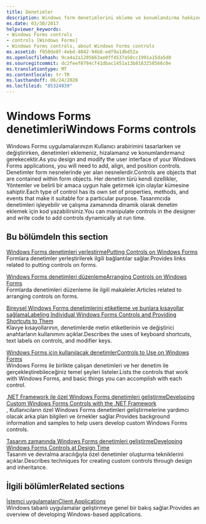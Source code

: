 ```yaml
---
title: Denetimler
description: Windows form denetimlerini ekleme ve konumlandırma hakkında bilgi edinin. Ayrıca, tasarımcıda denetimleri değiştirebilir ve çalışma zamanında dinamik olarak denetim eklemek için kod yazabilirsiniz.
ms.date: 03/30/2017
helpviewer_keywords:
- Windows Forms controls
- controls [Windows Forms]
- Windows Forms controls, about Windows Forms controls
ms.assetid: f050de8f-4ebd-4042-94b8-edf9a1dbd52a
ms.openlocfilehash: 9ca4a2a1205663ae0ff4537a58cc1991a15da5d8
ms.sourcegitcommit: dc2feef0794cf41dbac1451a13b8183258566c0e
ms.translationtype: MT
ms.contentlocale: tr-TR
ms.lasthandoff: 06/24/2020
ms.locfileid: "85324039"
---
```

# <a name="windows-forms-controls"></a><span data-ttu-id="c7940-104">Windows Forms denetimleri</span><span class="sxs-lookup"><span data-stu-id="c7940-104">Windows Forms controls</span></span>

<span data-ttu-id="c7940-105">Windows Forms uygulamalarınızın Kullanıcı arabirimini tasarlarken ve değiştirirken, denetimleri eklemeniz, hizalamanız ve konumlandırmanız gerekecektir.</span><span class="sxs-lookup"><span data-stu-id="c7940-105">As you design and modify the user interface of your Windows Forms applications, you will need to add, align, and position controls.</span></span> <span data-ttu-id="c7940-106">Denetimler form nesnelerinde yer alan nesnelerdir.</span><span class="sxs-lookup"><span data-stu-id="c7940-106">Controls are objects that are contained within form objects.</span></span> <span data-ttu-id="c7940-107">Her denetim türü kendi özellikler, Yöntemler ve belirli bir amaca uygun hale getirmek için olaylar kümesine sahiptir.</span><span class="sxs-lookup"><span data-stu-id="c7940-107">Each type of control has its own set of properties, methods, and events that make it suitable for a particular purpose.</span></span> <span data-ttu-id="c7940-108">Tasarımcıda denetimleri işleyebilir ve çalışma zamanında dinamik olarak denetim eklemek için kod yazabilirsiniz.</span><span class="sxs-lookup"><span data-stu-id="c7940-108">You can manipulate controls in the designer and write code to add controls dynamically at run time.</span></span>

## <a name="in-this-section"></a><span data-ttu-id="c7940-109">Bu bölümde</span><span class="sxs-lookup"><span data-stu-id="c7940-109">In this section</span></span>

<span data-ttu-id="c7940-110">[Windows Forms denetimleri yerleştirme](putting-controls-on-windows-forms.md)</span><span class="sxs-lookup"><span data-stu-id="c7940-110">[Putting Controls on Windows Forms](putting-controls-on-windows-forms.md)</span></span>\
<span data-ttu-id="c7940-111">Formlara denetimler yerleştirilerek ilgili bağlantılar sağlar.</span><span class="sxs-lookup"><span data-stu-id="c7940-111">Provides links related to putting controls on forms.</span></span>

<span data-ttu-id="c7940-112">[Windows Forms denetimleri düzenleme](how-to-align-multiple-controls-on-windows-forms.md)</span><span class="sxs-lookup"><span data-stu-id="c7940-112">[Arranging Controls on Windows Forms](how-to-align-multiple-controls-on-windows-forms.md)</span></span>\
<span data-ttu-id="c7940-113">Formlarda denetimleri düzenleme ile ilgili makaleler.</span><span class="sxs-lookup"><span data-stu-id="c7940-113">Articles related to arranging controls on forms.</span></span>

<span data-ttu-id="c7940-114">[Bireysel Windows Forms denetimlerini etiketleme ve bunlara kısayollar sağlama](labeling-individual-windows-forms-controls-and-providing-shortcuts-to-them.md)</span><span class="sxs-lookup"><span data-stu-id="c7940-114">[Labeling Individual Windows Forms Controls and Providing Shortcuts to Them](labeling-individual-windows-forms-controls-and-providing-shortcuts-to-them.md)</span></span>\
<span data-ttu-id="c7940-115">Klavye kısayollarının, denetimlerde metin etiketlerinin ve değiştirici anahtarların kullanımını açıklar.</span><span class="sxs-lookup"><span data-stu-id="c7940-115">Describes the uses of keyboard shortcuts, text labels on controls, and modifier keys.</span></span>

<span data-ttu-id="c7940-116">[Windows Forms için kullanılacak denetimler](controls-to-use-on-windows-forms.md)</span><span class="sxs-lookup"><span data-stu-id="c7940-116">[Controls to Use on Windows Forms](controls-to-use-on-windows-forms.md)</span></span>\
<span data-ttu-id="c7940-117">Windows Forms ile birlikte çalışan denetimleri ve her denetim ile gerçekleştirebileceğiniz temel şeyleri listeler.</span><span class="sxs-lookup"><span data-stu-id="c7940-117">Lists the controls that work with Windows Forms, and basic things you can accomplish with each control.</span></span>

<span data-ttu-id="c7940-118">[.NET Framework ile özel Windows Forms denetimleri geliştirme](developing-custom-windows-forms-controls.md)</span><span class="sxs-lookup"><span data-stu-id="c7940-118">[Developing Custom Windows Forms Controls with the .NET Framework](developing-custom-windows-forms-controls.md)</span></span>\
<span data-ttu-id="c7940-119">, Kullanıcıların özel Windows Forms denetimleri geliştirmelerine yardımcı olacak arka plan bilgileri ve örnekler sağlar.</span><span class="sxs-lookup"><span data-stu-id="c7940-119">Provides background information and samples to help users develop custom Windows Forms controls.</span></span>

<span data-ttu-id="c7940-120">[Tasarım zamanında Windows Forms denetimleri geliştirme](developing-windows-forms-controls-at-design-time.md)</span><span class="sxs-lookup"><span data-stu-id="c7940-120">[Developing Windows Forms Controls at Design Time](developing-windows-forms-controls-at-design-time.md)</span></span>\
<span data-ttu-id="c7940-121">Tasarım ve devralma aracılığıyla özel denetimler oluşturma tekniklerini açıklar.</span><span class="sxs-lookup"><span data-stu-id="c7940-121">Describes techniques for creating custom controls through design and inheritance.</span></span>

## <a name="related-sections"></a><span data-ttu-id="c7940-122">İlgili bölümler</span><span class="sxs-lookup"><span data-stu-id="c7940-122">Related sections</span></span>

<span data-ttu-id="c7940-123">[İstemci uygulamaları](../../develop-client-apps.md)</span><span class="sxs-lookup"><span data-stu-id="c7940-123">[Client Applications](../../develop-client-apps.md)</span></span>\
<span data-ttu-id="c7940-124">Windows tabanlı uygulamalar geliştirmeye genel bir bakış sağlar.</span><span class="sxs-lookup"><span data-stu-id="c7940-124">Provides an overview of developing Windows-based applications.</span></span>
